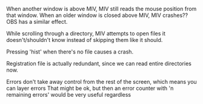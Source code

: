 When another window is above MIV, MIV still reads the mouse position from that window.
When an older window is closed above MIV, MIV crashes?? OBS has a similar effect.

While scrolling through a directory, MIV attempts to open files it doesn't/shouldn't know instead of skipping them like it should.

Pressing 'hist' when there's no file causes a crash.

Registration file is actually redundant, since we can read entire directories now.

Errors don't take away control from the rest of the screen, which means you can layer errors
That might be ok, but then an error counter with 'n remaining errors' would be very useful regardless
